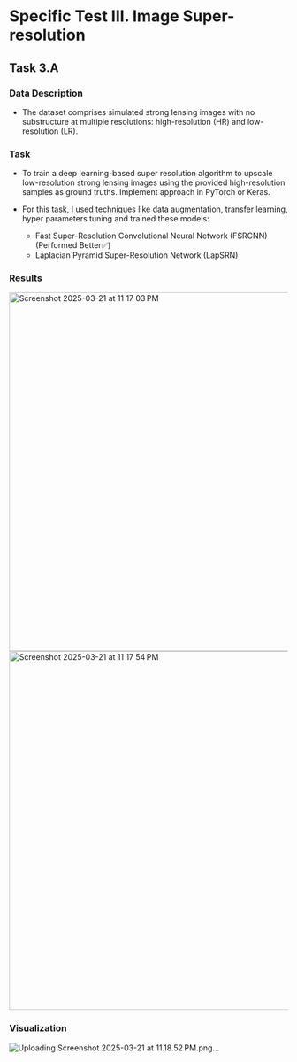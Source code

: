 # Specific Test III. Image Super-resolution 

## Task 3.A

### Data Description

- The dataset comprises simulated strong lensing images with no substructure at multiple resolutions: high-resolution (HR) and low-resolution (LR).

### Task

- To train a deep learning-based super resolution algorithm to upscale low-resolution strong lensing images using the provided high-resolution samples as ground truths. Implement approach in PyTorch or Keras.

- For this task, I used techniques like data augmentation, transfer learning, hyper parameters tuning and trained these models:
  * Fast Super-Resolution Convolutional Neural Network (FSRCNN) (Performed Better✅)
  * Laplacian Pyramid Super-Resolution Network (LapSRN)

### Results

<img width="648" alt="Screenshot 2025-03-21 at 11 17 03 PM" src="https://github.com/user-attachments/assets/22eb6ff6-71b2-4d65-bebb-b76f6d1e4e16" />


<img width="648" alt="Screenshot 2025-03-21 at 11 17 54 PM" src="https://github.com/user-attachments/assets/a76b0fac-f915-4222-b914-a158e037a1fe" />

### Visualization

![Uploading Screenshot 2025-03-21 at 11.18.52 PM.png…]()

